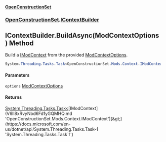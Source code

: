 #### [OpenConstructionSet](index.md 'index')
### [OpenConstructionSet](index.md#OpenConstructionSet 'OpenConstructionSet').[IContextBuilder](XcwIV9n_BIRM_aWQLcaK_g.md 'OpenConstructionSet.IContextBuilder')
## IContextBuilder.BuildAsync(ModContextOptions) Method
Build a [IModContext](V6ll8xRvyNbd6Fd1yGQMHQ.md 'OpenConstructionSet.Mods.Context.IModContext') from the provided [ModContextOptions](0fvPZYrIPfE_d1zRcer52Q.md 'OpenConstructionSet.Mods.Context.ModContextOptions').  
```csharp
System.Threading.Tasks.Task<OpenConstructionSet.Mods.Context.IModContext> BuildAsync(OpenConstructionSet.Mods.Context.ModContextOptions options);
```
#### Parameters
<a name='OpenConstructionSet_IContextBuilder_BuildAsync(OpenConstructionSet_Mods_Context_ModContextOptions)_options'></a>
`options` [ModContextOptions](0fvPZYrIPfE_d1zRcer52Q.md 'OpenConstructionSet.Mods.Context.ModContextOptions')  
  
#### Returns
[System.Threading.Tasks.Task&lt;](https://docs.microsoft.com/en-us/dotnet/api/System.Threading.Tasks.Task-1 'System.Threading.Tasks.Task`1')[IModContext](V6ll8xRvyNbd6Fd1yGQMHQ.md 'OpenConstructionSet.Mods.Context.IModContext')[&gt;](https://docs.microsoft.com/en-us/dotnet/api/System.Threading.Tasks.Task-1 'System.Threading.Tasks.Task`1')  
